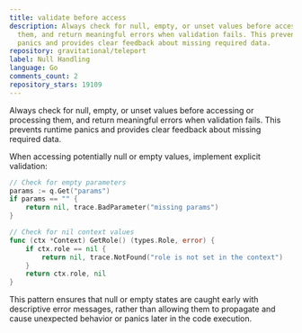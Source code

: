 ```yaml
---
title: validate before access
description: Always check for null, empty, or unset values before accessing or processing
  them, and return meaningful errors when validation fails. This prevents runtime
  panics and provides clear feedback about missing required data.
repository: gravitational/teleport
label: Null Handling
language: Go
comments_count: 2
repository_stars: 19109
---
```


Always check for null, empty, or unset values before accessing or processing them, and return meaningful errors when validation fails. This prevents runtime panics and provides clear feedback about missing required data.

When accessing potentially null or empty values, implement explicit validation:

```go
// Check for empty parameters
params := q.Get("params")
if params == "" {
    return nil, trace.BadParameter("missing params")
}

// Check for nil context values  
func (ctx *Context) GetRole() (types.Role, error) {
    if ctx.role == nil {
        return nil, trace.NotFound("role is not set in the context")
    }
    return ctx.role, nil
}
```

This pattern ensures that null or empty states are caught early with descriptive error messages, rather than allowing them to propagate and cause unexpected behavior or panics later in the code execution.